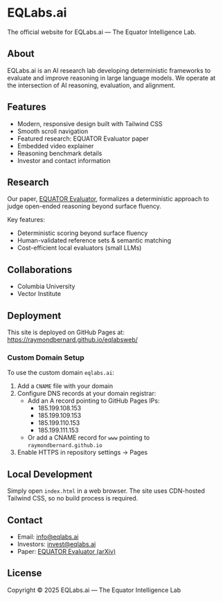 # EQLabs.ai

The official website for EQLabs.ai — The Equator Intelligence Lab.

## About

EQLabs.ai is an AI research lab developing deterministic frameworks to evaluate and improve reasoning in large language models. We operate at the intersection of AI reasoning, evaluation, and alignment.

## Features

- Modern, responsive design built with Tailwind CSS
- Smooth scroll navigation
- Featured research: EQUATOR Evaluator paper
- Embedded video explainer
- Reasoning benchmark details
- Investor and contact information

## Research

Our paper, [EQUATOR Evaluator](https://arxiv.org/abs/2501.00257), formalizes a deterministic approach to judge open-ended reasoning beyond surface fluency.

Key features:
- Deterministic scoring beyond surface fluency
- Human-validated reference sets & semantic matching
- Cost-efficient local evaluators (small LLMs)

## Collaborations

- Columbia University
- Vector Institute

## Deployment

This site is deployed on GitHub Pages at: https://raymondbernard.github.io/eqlabsweb/

### Custom Domain Setup

To use the custom domain `eqlabs.ai`:

1. Add a `CNAME` file with your domain
2. Configure DNS records at your domain registrar:
   - Add an A record pointing to GitHub Pages IPs:
     - 185.199.108.153
     - 185.199.109.153
     - 185.199.110.153
     - 185.199.111.153
   - Or add a CNAME record for `www` pointing to `raymondbernard.github.io`
3. Enable HTTPS in repository settings → Pages

## Local Development

Simply open `index.html` in a web browser. The site uses CDN-hosted Tailwind CSS, so no build process is required.

## Contact

- Email: info@eqlabs.ai
- Investors: invest@eqlabs.ai
- Paper: [EQUATOR Evaluator (arXiv)](https://arxiv.org/abs/2501.00257)

## License

Copyright © 2025 EQLabs.ai — The Equator Intelligence Lab

